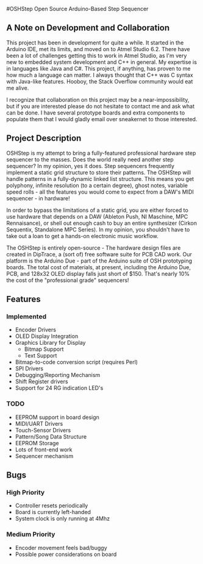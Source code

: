 #OSHStep Open Source Arduino-Based Step Sequencer
## A Note on Development and Collaboration
This project has been in development for quite a while. It started in the Arduino IDE, met its limits, and moved on to Atmel Studio 6.2. There have been a lot of challenges getting this to work in Atmel Studio, as I'm very new to embedded system development and C++ in general. My expertise is in languages like Java and C#. This project, if anything, has proven to me how much a language can matter. I always thought that C++ was C syntax with Java-like features. Hooboy, the Stack Overflow community would eat me alive.

I recognize that collaboration on this project may be a near-impossibility, but if you are interested please do not hesitate to contact me and ask what can be done. I have several prototype boards and extra components to populate them that I would gladly email over sneakernet to those interested.

## Project Description
OSHStep is my attempt to bring a fully-featured professional hardware step sequencer to the masses. Does the world really need another step sequencer? In my opinion, yes it does. Step sequencers frequently implement a static grid structure to store their patterns. The OSHStep will handle patterns in a fully-dynamic linked list structure. This means you get polyphony, infinite resolution (to a certain degree), ghost notes, variable speed rolls - all the features you would come to expect from a DAW's MIDI sequencer - in hardware!

In order to bypass the limitations of a static grid, you are either forced to use hardware that depends on a DAW (Ableton Push, NI Maschine, MPC Rennaisance), or shell out enough cash to buy an entire synthesizer (Cirkon Sequentix, Standalone MPC Series). In my opinion, you shouldn't have to take out a loan to get a hands-on electronic music workflow.

The OSHStep is entirely open-source - The hardware design files are created in DipTrace, a (sort of) free software suite for PCB CAD work. Our platform is the Arduino Due - part of the Arduino suite of OSH prototyping boards. The total cost of materials, at present, including the Arduino Due, PCB, and 128x32 OLED display falls just short of $150. That's nearly 10% the cost of the "professional grade" sequencers!

## Features
### Implemented
* Encoder Drivers
* OLED Display Integration
* Graphics Library for Display
  * Bitmap Support
  * Text Support
* Bitmap-to-code conversion script (requires Perl)
* SPI Drivers
* Debugging/Reporting Mechanism
* Shift Register drivers
* Support for 24 RG indication LED's

### TODO
* EEPROM support in board design
* MIDI/UART Drivers
* Touch-Sensor Drivers
* Pattern/Song Data Structure
* EEPROM Storage
* Lots of front-end work
* Sequencer mechanism

## Bugs
### High Priority
* Controller resets periodically
* Board is currently left-handed
* System clock is only running at 4Mhz

### Medium Priority
* Encoder movement feels bad/buggy
* Possible power considerations on board